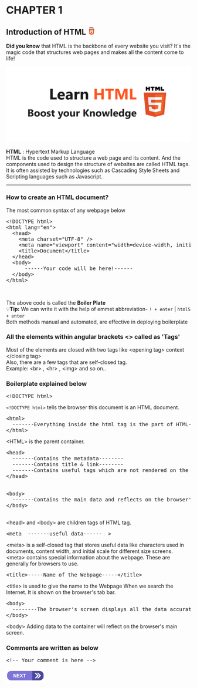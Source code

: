 # CHAPTER 1

## Introduction of HTML <img src="https://github.com/Ninja-Vikash/Assets/blob/main/Asset%20Icon/htmlLogo.png" height="20px" />
<p> <b>Did you know</b> that HTML is the backbone of every website you visit? It's the magic code that structures web pages and makes all the content come to life!</p>

![Banner](https://github.com/Ninja-Vikash/Assets/blob/main/HTML%20Assets/HTML.png)

<p><b>HTML</b> : Hypertext Markup Language<br>
HTML is the code used to structure a web page and its content. And the components used to design the structure of websites are called HTML tags. It is often assisted by technologies such as Cascading Style Sheets and Scripting languages such as Javascript.</p>
<hr>
 
### How to create an HTML document?
The most common syntax of any webpage below
<pre>
&lt!DOCTYPE html&gt
&lthtml lang="en"&gt
  &lthead&gt
    &ltmeta charset="UTF-8" /&gt
    &ltmeta name="viewport" content="width=device-width, initial-scale=1.0" /&gt
    &lttitle&gtDocument&lt/title&gt
  &lt/head&gt
  &ltbody&gt
      ------Your code will be here!------
  &lt/body&gt
&lt/html&gt
</pre>
<br>

The above code is called the **Boiler Plate** <br>
:bulb:<b>Tip:</b>  We can write it with the help of emmet abbreviation- `! + enter` | `html5 + enter` <br>
Both methods manual and automated, are effective in deploying boilerplate <br>

### All the elements within angular brackets <> called as 'Tags'
Most of the elements are closed with two tags like &lt;opening tag&gt; context &lt;/closing tag&gt; <br>
Also, there are a few tags that are self-closed tag.<br>
Example: &lt;br&gt; , &lt;hr&gt; , &lt;img&gt; and so on..

### Boilerplate explained below
<pre>
&lt!DOCTYPE html&gt
</pre>
`<!DOCTYPE html>` tells the browser this document is an HTML document.

<pre>
&lthtml&gt
  -------Everything inside the html tag is the part of HTML--------
&lt/html&gt  
</pre>
<p>&ltHTML&gt is the parent container.</p>
<pre>
&lthead&gt
  -------Contains the metadata--------
  -------Contains title & link--------
  -------Contains useful tags which are not rendered on the browser's screen--------
&lt/head&gt
<br>
&ltbody&gt
  -------Contains the main data and reflects on the browser's screen--------
&lt/body&gt

</pre>
<p>&lthead&gt and &ltbody&gt are children tags of HTML tag.</p>
<pre>
&ltmeta  -------useful data------  &gt
</pre>
<p>&ltmeta&gt is a self-closed tag that stores useful data like characters used in documents, content width, and initial scale for different size screens.<br>
&ltmeta&gt contains special information about the webpage. These are generally for browsers to use.</p>
<pre>
&lttitle&gt-----Name of the Webpage-----&lt/title&gt
</pre>
<p>&lttitle&gt is used to give the name to the Webpage When we search the Internet. It is shown on the browser's tab bar.</p>
<pre>
&ltbody&gt
  --------The browser's screen displays all the data accurately.---------
&lt/body&gt
</pre>
<p>&ltbody&gt Adding data to the container will reflect on the browser's main screen.</p>

### Comments are written as below 
<pre>
&lt!-- Your comment is here --&gt
</pre>

<p>
  <a href="https://github.com/Ninja-Vikash/HTML/tree/main/CHAPTER%202%20-%20HTML%20Fundamental">
   <img src="https://github.com/Ninja-Vikash/Assets/blob/main/HTML%20Assets/next-removebg-preview.png" height="40px"/>
  </a>
</p>
